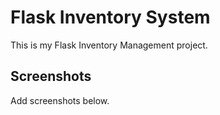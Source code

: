 # Flask Inventory System

This is my Flask Inventory Management project.

## Screenshots
Add screenshots below.
